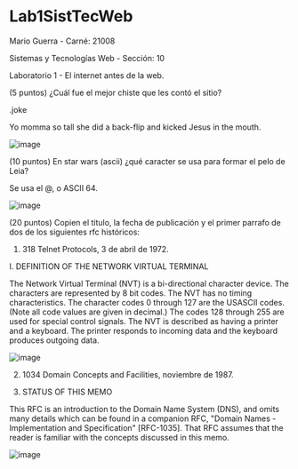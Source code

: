# Lab1SistTecWeb
Mario Guerra - Carné: 21008

Sistemas y Tecnologías Web - Sección: 10

Laboratorio 1 - El internet antes de la web.

(5 puntos) ¿Cuál fue el mejor chiste que les contó el sitio?

.joke

Yo momma so tall she did a back-flip and kicked Jesus in the mouth.

![image](https://user-images.githubusercontent.com/88167635/213056659-ae4f99ad-fafa-422e-83f6-5896c1674b7e.png)

(10 puntos) En star wars (ascii) ¿qué caracter se usa para formar el pelo de Leia?

Se usa el @, o ASCII 64.

![image](https://user-images.githubusercontent.com/88167635/213059912-eca27dab-dfb3-4066-ac72-716b2d939418.png)

(20 puntos) Copien el titulo, la fecha de publicación y el primer parrafo de dos de los siguientes rfc históricos:

1. 318 Telnet Protocols, 3 de abril de 1972.

I.  DEFINITION OF THE NETWORK VIRTUAL TERMINAL

   The Network Virtual Terminal (NVT) is a bi-directional character
   device.  The characters are represented by 8 bit codes.  The NVT has
   no timing characteristics.  The character codes 0 through 127 are the
   USASCII codes.  (Note all code values are given in decimal.)  The
   codes 128 through 255 are used for special control signals.  The NVT
   is described as having a printer and a keyboard.  The printer
   responds to incoming data and the keyboard produces outgoing data.
   
   ![image](https://user-images.githubusercontent.com/88167635/213060841-0f76bc9c-3ef2-4d5d-be8d-25ed9c4b25d0.png)

2. 1034 Domain Concepts and Facilities, noviembre de 1987.

1. STATUS OF THIS MEMO

This RFC is an introduction to the Domain Name System (DNS), and omits
many details which can be found in a companion RFC, "Domain Names -
Implementation and Specification" [RFC-1035].  That RFC assumes that the
reader is familiar with the concepts discussed in this memo.

![image](https://user-images.githubusercontent.com/88167635/213061377-92c61834-b232-4fed-9cbe-0c86e34a4c67.png)
